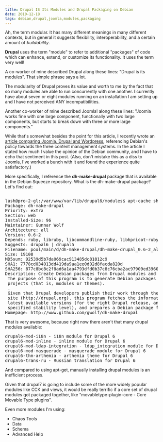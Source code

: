 ```yaml
---
title: Drupal IS Its Modules and Drupal Packaging on Debian 
date: 2010-12-18
tags: debian,drupal,joomla,modules,packaging
---
```

Ah, the term modular. It has many different meanings in many different contexts, but in general it suggests flexibility, interoperability, and a certain amount of *buildability*.

**Drupal** uses the term "module" to refer to additional "packages" of code which can enhance, extend, or customize its functionality. It uses the term very well!

A co-worker of mine described Drupal along these lines: "Drupal is its modules". That simple phrase says a lot.

The modularity of Drupal proves its value and worth to me by the fact that so many modules are able to run concurrently with one another. I currently have about seven or eight modules running on an installation I am setting up and I have not perceived ANY incompatibilities.

Another co-worker of mine described Joomla! along these lines: "Joomla works fine with one large component, functionally with two large components, but starts to break down with three or more large components."

While that's somewhat besides the point for this article, I recently wrote an [article comparing Joomla, Drupal and Wordpress](http://www.docunext.com/blog/2010/09/joomla-versus-drupal-and-wordpress.html), referencing Debian's policy towards the three content management systems. In the article I stated how much I value the opinion of the Debian community, and I have to echo that sentiment in this post. (Also, don't mistake this as a diss to Joomla, I've worked a bunch with it and found the experience quite satisfactory.)

More specifically, I reference the **dh-make-drupal** package that is available in the Debian Squeeze repository. What is the dh-make-drupal package? Let's find out:

<pre class="sh_sh">

lash@pro-2-gl:/var/www/var/lib/drupal6/modules$ apt-cache show dh-make-drupal
Package: dh-make-drupal
Priority: extra
Section: web
Installed-Size: 96
Maintainer: Gunnar Wolf <gwolf@debian.org>
Architecture: all
Version: 0.6-2
Depends: ruby, libruby, libcommandline-ruby, libhpricot-ruby, debhelper (>= 5), build-essential
Suggests: drupal6 | drupal5
Filename: pool/main/d/dh-make-drupal/dh-make-drupal_0.6-2_all.deb
Size: 19108
MD5sum: 92539d5b7da069cac913485dc81812c9
SHA1: 7778cd034013dd419da9aa1ee0d02d8facda820d
SHA256: 877c8bc8c2f8ad6a1aa4793dfd0b37c8c76cba2ac97909ed39601707437ceaf3
Description: Create Debian packages from Drupal modules and themes
 The purpose of this program is to generate Debian packages for any Drupal
 projects (that is, modules or themes).
 .
 Given that Drupal developers publish their work through the main Drupal
 site (http://drupal.org), this program fetches the information for the
 latest available versions (for the right Drupal release, and with the
 specified stability level), and prepares a Debian package from it.
Homepage: http://www.github.com/gwolf/dh-make-drupal
</pre>

That is very awesome, because right now there aren't that many drupal modules available:

<pre class="sh_sh">
drupal6-mod-i18n - i18n module for Drupal 6
drupal6-mod-inline - inline module for Drupal 6
drupal6-mod-ldap-integration - ldap_integration module for Drupal 6
drupal6-mod-masquerade - masquerade module for Drupal 6
drupal6-thm-arthemia - arthemia theme for Drupal 6
drupal6-trans-ru - Russian translation for Drupal 6
</pre>

And compared to using apt-get, manually installing drupal modules is an inefficient process.

Given that drupal7 is going to include some of the more widely popular modules like CCK and views, it would be really terrific if a core set of drupal modules got packaged together, like "movabletype-plugin-core - Core Movable Type plugins".

Even more modules I'm using:

* Chaos Tools
* Data
* Schema
* Advanced Help

